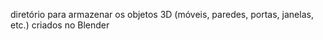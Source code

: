 diretório para armazenar os objetos 3D (móveis, paredes, portas, janelas, etc.) criados no Blender

